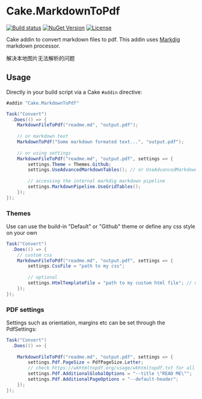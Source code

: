 # Cake.MarkdownToPdf
[![Build status](https://ci.appveyor.com/api/projects/status/gopqcygjgfumot9c?svg=true)](https://ci.appveyor.com/project/twenzel/cake-markdowntopdf) [![NuGet Version](http://img.shields.io/nuget/v/Cake.MarkdownToPdf.svg?style=flat)](https://www.nuget.org/packages/Cake.MarkdownToPdf/) [![License](https://img.shields.io/badge/license-MIT-blue.svg)](LICENSE.md)

Cake addin to convert markdown files to pdf. This addin uses [Markdig](https://github.com/lunet-io/markdig) markdown processor.

解决本地图片无法解析的问题

## Usage

Directly in your build script via a Cake `#addin` directive:

```csharp
#addin "Cake.MarkdownToPdf"

Task("Convert")
  .Does(() => {        
    MarkdownFileToPdf("readme.md", "output.pdf");
    
    // or markdown text
    MarkdownToPdf("Some markdown formated text...", "output.pdf");
    
    // or using settings
    MarkdownFileToPdf("readme.md", "output.pdf", settings => {
        settings.Theme = Themes.Github;
        settings.UseAdvancedMarkdownTables(); // or UseAdvancedMarkdownExtensions();
        
        // accessing the internal markdig markdown pipeline
        settings.MarkdownPipeline.UseGridTables();
    });
});
```

### Themes
Use can use the build-in "Default" or "Github" theme or define any css style on your own


```csharp
Task("Convert")
  .Does(() => {        
    // custom css
    MarkdownFileToPdf("readme.md", "output.pdf", settings => {
        settings.CssFile = "path to my css";
        
        // optional
        settings.HtmlTemplateFile = "path to my custom html file"; // using {$html} placeholder
    });
});
```

### PDF settings
Settings such as orientation, margins etc can be set through the PdfSettings:
```csharp
Task("Convert")
  .Does(() => {        
  
    MarkdownFileToPdf("readme.md", "output.pdf", settings => {
        settings.Pdf.PageSize = PdfPageSize.Letter;
        // check https://wkhtmltopdf.org/usage/wkhtmltopdf.txt for all available options
        settings.Pdf.AdditionalGlobalOptions = "--title \"READ ME\"";
        settings.Pdf.AdditionalPageOptions = "--default-header";
    });
});
```
